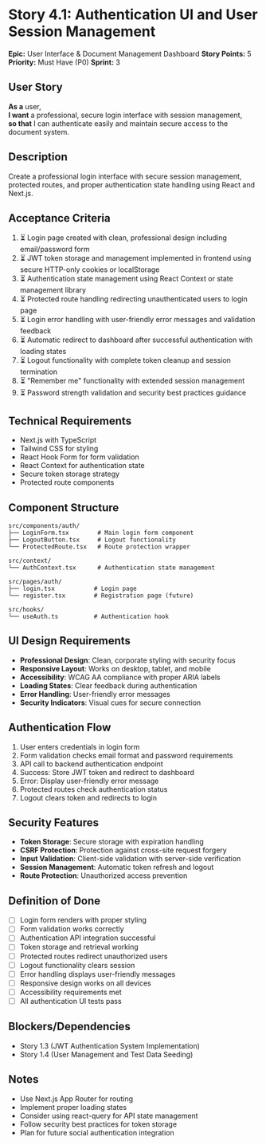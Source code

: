 # Story 4.1: Authentication UI and User Session Management

**Epic:** User Interface & Document Management Dashboard
**Story Points:** 5
**Priority:** Must Have (P0)
**Sprint:** 3

## User Story
**As a** user,  
**I want** a professional, secure login interface with session management,  
**so that** I can authenticate easily and maintain secure access to the document system.

## Description
Create a professional login interface with secure session management, protected routes, and proper authentication state handling using React and Next.js.

## Acceptance Criteria
1. ⏳ Login page created with clean, professional design including email/password form
2. ⏳ JWT token storage and management implemented in frontend using secure HTTP-only cookies or localStorage
3. ⏳ Authentication state management using React Context or state management library
4. ⏳ Protected route handling redirecting unauthenticated users to login page
5. ⏳ Login error handling with user-friendly error messages and validation feedback
6. ⏳ Automatic redirect to dashboard after successful authentication with loading states
7. ⏳ Logout functionality with complete token cleanup and session termination
8. ⏳ "Remember me" functionality with extended session management
9. ⏳ Password strength validation and security best practices guidance

## Technical Requirements
- Next.js with TypeScript
- Tailwind CSS for styling
- React Hook Form for form validation
- React Context for authentication state
- Secure token storage strategy
- Protected route components

## Component Structure
```
src/components/auth/
├── LoginForm.tsx        # Main login form component
├── LogoutButton.tsx     # Logout functionality
└── ProtectedRoute.tsx   # Route protection wrapper

src/context/
└── AuthContext.tsx      # Authentication state management

src/pages/auth/
├── login.tsx           # Login page
└── register.tsx        # Registration page (future)

src/hooks/
└── useAuth.ts          # Authentication hook
```

## UI Design Requirements
- **Professional Design**: Clean, corporate styling with security focus
- **Responsive Layout**: Works on desktop, tablet, and mobile
- **Accessibility**: WCAG AA compliance with proper ARIA labels
- **Loading States**: Clear feedback during authentication
- **Error Handling**: User-friendly error messages
- **Security Indicators**: Visual cues for secure connection

## Authentication Flow
1. User enters credentials in login form
2. Form validation checks email format and password requirements
3. API call to backend authentication endpoint
4. Success: Store JWT token and redirect to dashboard
5. Error: Display user-friendly error message
6. Protected routes check authentication status
7. Logout clears token and redirects to login

## Security Features
- **Token Storage**: Secure storage with expiration handling
- **CSRF Protection**: Protection against cross-site request forgery
- **Input Validation**: Client-side validation with server-side verification
- **Session Management**: Automatic token refresh and logout
- **Route Protection**: Unauthorized access prevention

## Definition of Done
- [ ] Login form renders with proper styling
- [ ] Form validation works correctly
- [ ] Authentication API integration successful
- [ ] Token storage and retrieval working
- [ ] Protected routes redirect unauthorized users
- [ ] Logout functionality clears session
- [ ] Error handling displays user-friendly messages
- [ ] Responsive design works on all devices
- [ ] Accessibility requirements met
- [ ] All authentication UI tests pass

## Blockers/Dependencies
- Story 1.3 (JWT Authentication System Implementation)
- Story 1.4 (User Management and Test Data Seeding)

## Notes
- Use Next.js App Router for routing
- Implement proper loading states
- Consider using react-query for API state management
- Follow security best practices for token storage
- Plan for future social authentication integration
